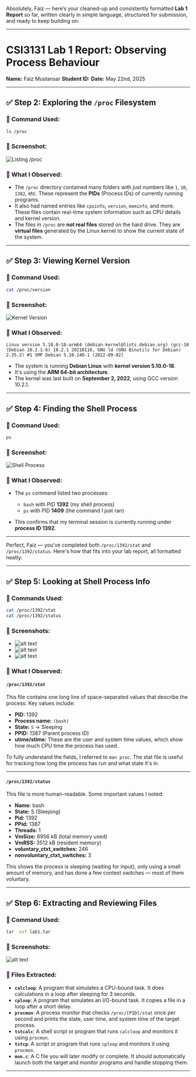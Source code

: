 Absolutely, Faiz — here’s your cleaned-up and consistently formatted **Lab 1 Report** so far, written clearly in simple language, structured for submission, and ready to keep building on:

---

# **CSI3131 Lab 1 Report: Observing Process Behaviour**

**Name:** Faiz Mustansar
**Student ID:** 
**Date:** May 22nd, 2025

---

## ✅ Step 2: Exploring the `/proc` Filesystem

### 🔧 Command Used:

```bash
ls /proc
```

### 📸 Screenshot:

![Listing /proc](image.png)

### 🧠 What I Observed:

* The `/proc` directory contained many folders with just numbers like `1`, `10`, `1382`, etc. These represent the **PIDs** (Process IDs) of currently running programs.
* It also had named entries like `cpuinfo`, `version`, `meminfo`, and more. These files contain real-time system information such as CPU details and kernel version.
* The files in `/proc` are **not real files** stored on the hard drive. They are **virtual files** generated by the Linux kernel to show the current state of the system.
---

## ✅ Step 3: Viewing Kernel Version

### 🔧 Command Used:

```bash
cat /proc/version
```

### 📸 Screenshot:

![Kernel Version](image-2.png)

### 🧠 What I Observed:

```
Linux version 5.10.0-18-arm64 (debian-kernel@lists.debian.org) (gcc-10 (Debian 10.2.1-6) 10.2.1 20210110, GNU ld (GNU Binutils for Debian) 2.35.2) #1 SMP Debian 5.10.140-1 (2022-09-02)
```

* The system is running **Debian Linux** with **kernel version 5.10.0-18**.
* It's using the **ARM 64-bit architecture**.
* The kernel was last built on **September 2, 2022**, using GCC version 10.2.1.

---

## ✅ Step 4: Finding the Shell Process

### 🔧 Command Used:

```bash
ps
```

### 📸 Screenshot:

![Shell Process](image-1.png)

### 🧠 What I Observed:

* The `ps` command listed two processes:

  * `bash` with PID **1392** (my shell process)
  * `ps` with PID **1409** (the command I just ran)
* This confirms that my terminal session is currently running under **process ID 1392**.

---

Perfect, Faiz — you’ve completed both `/proc/1392/stat` and `/proc/1392/status`. Here's how that fits into your lab report, all formatted neatly:

---

## ✅ Step 5: Looking at Shell Process Info

### 🔧 Commands Used:

```bash
cat /proc/1392/stat
cat /proc/1392/status
```

### 📸 Screenshots:

* ![alt text](image-3.png)
* ![alt text](image-4.png)
* ![alt text](image-5.png)

### 🧠 What I Observed:

#### `/proc/1392/stat`

This file contains one long line of space-separated values that describe the process. Key values include:

* **PID:** 1392
* **Process name:** `(bash)`
* **State:** `S` → Sleeping
* **PPID:** 1387 (Parent process ID)
* **utime/stime:** These are the user and system time values, which show how much CPU time the process has used.

To fully understand the fields, I referred to `man proc`. The stat file is useful for tracking how long the process has run and what state it's in.

---

#### `/proc/1392/status`

This file is more human-readable. Some important values I noted:

* **Name:** bash
* **State:** S (Sleeping)
* **Pid:** 1392
* **PPid:** 1387
* **Threads:** 1
* **VmSize:** 6956 kB (total memory used)
* **VmRSS:** 3512 kB (resident memory)
* **voluntary\_ctxt\_switches:** 246
* **nonvoluntary\_ctxt\_switches:** 3

This shows the process is sleeping (waiting for input), only using a small amount of memory, and has done a few context switches — most of them voluntary.

---

## ✅ Step 6: Extracting and Reviewing Files

### 🔧 Command Used:

```bash
tar -xvf lab1.tar
```

### 📸 Screenshots:

![alt text](image-6.png)

### 📁 Files Extracted:

* **`calcloop`**: A program that simulates a CPU-bound task. It does calculations in a loop after sleeping for 3 seconds.
* **`cploop`**: A program that simulates an I/O-bound task. It copies a file in a loop after a short delay.
* **`procmon`**: A process monitor that checks `/proc/[PID]/stat` once per second and prints the state, user time, and system time of the target process.
* **`tstcalc`**: A shell script or program that runs `calcloop` and monitors it using `procmon`.
* **`tstcp`**: A script or program that runs `cploop` and monitors it using `procmon`.
* **`mon.c`**: A C file you will later modify or complete. It should automatically launch both the target and monitor programs and handle stopping them.

---
